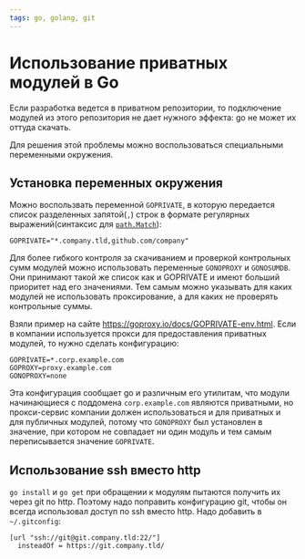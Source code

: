 ```yaml
---
tags: go, golang, git
---
```


# Использование приватных модулей в Go

Если разработка ведется в приватном репозитории, то подключение модулей из
этого репозитория не дает нужного эффекта: go не может их оттуда скачать.

Для решения этой проблемы можно воспользоваться специальными переменными
окружения.

## Установка переменных окружения

Можно воспользвать переменной `GOPRIVATE`, в которую передается список
разделенных запятой(`,`) строк в формате регулярных выражений(синтаксис для
[`path.Match`](https://pkg.go.dev/path#Match)):

```shell
GOPRIVATE="*.company.tld,github.com/company"
```

Для более гибкого контроля за скачиванием и проверкой контрольных сумм
модулей можно использовать переменные `GONOPROXY` и `GONOSUMDB`. Они
принимают такой же список как и GOPRIVATE и имеют больший приоритет над его
значениями. Тем самым можно указывать для каких модулей не использовать
проксирование, а для каких не проверять контрольные суммы.

Взяли пример на сайте https://goproxy.io/docs/GOPRIVATE-env.html.
Если в компании используется прокси для предоставления приватных модулей, то
нужно сделать конфигурацию:

```shell
GOPRIVATE=*.corp.example.com
GOPROXY=proxy.example.com
GONOPROXY=none
```

Эта конфигурация сообщает go и различным его утилитам, что модули
начинающиеся с поддомена `corp.example.com` являются приватными, но
прокси-сервис компании должен использоваться и для приватных и для публичных
модулей, потому что `GONOPROXY` был установлен в значение, при котором не
совпадает ни один модуль и тем самым переписывается значение `GOPRIVATE`.

## Использование ssh вместо http

`go install` и `go get` при обращении к модулям пытаются получить их через
git по http. Поэтому надо поправить конфигурацию git, чтобы он всегда
использовал доступ по ssh вместо http. Надо добавить в `~/.gitconfig`:

```gitconfig
[url "ssh://git@git.company.tld:22/"]
  insteadOf = https://git.company.tld/
```

